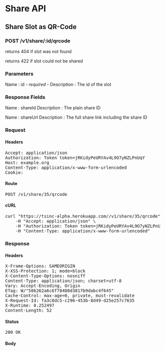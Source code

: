 # Share API

## Share Slot as QR-Code

### POST /v1/share/:id/qrcode

returns 404 if slot was not found

returns 422 if slot could not be shared



### Parameters

Name : id *- required -*
Description : The id of the slot


### Response Fields

Name : shareId
Description : The plain share ID

Name : shareUrl
Description : The full share link including the share ID

### Request

#### Headers

<pre>Accept: application/json
Authorization: Token token=jRKidyPeURYAv4L9O7yNZLPnUqY
Host: example.org
Content-Type: application/x-www-form-urlencoded
Cookie: </pre>

#### Route

<pre>POST /v1/share/35/qrcode</pre>

#### cURL

<pre class="request">curl &quot;https://tsinc-alpha.herokuapp.com//v1/share/35/qrcode&quot; -d &#39;&#39; -X POST \
	-H &quot;Accept: application/json&quot; \
	-H &quot;Authorization: Token token=jRKidyPeURYAv4L9O7yNZLPnUqY&quot; \
	-H &quot;Content-Type: application/x-www-form-urlencoded&quot;</pre>

### Response

#### Headers

<pre>X-Frame-Options: SAMEORIGIN
X-XSS-Protection: 1; mode=block
X-Content-Type-Options: nosniff
Content-Type: application/json; charset=utf-8
Vary: Accept-Encoding, Origin
ETag: W/&quot;586262a6c6f78480d3817b9dabc4f645&quot;
Cache-Control: max-age=0, private, must-revalidate
X-Request-Id: fa3c8dc5-c296-453b-8d49-d25e257c7635
X-Runtime: 0.252497
Content-Length: 52</pre>

#### Status

<pre>200 OK</pre>

#### Body

```javascript

```
